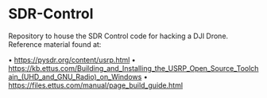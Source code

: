 # SDR-Control
Repository to house the SDR Control code for hacking a DJI Drone. Reference material found at:

• https://pysdr.org/content/usrp.html
• https://kb.ettus.com/Building_and_Installing_the_USRP_Open_Source_Toolchain_(UHD_and_GNU_Radio)_on_Windows
• https://files.ettus.com/manual/page_build_guide.html
